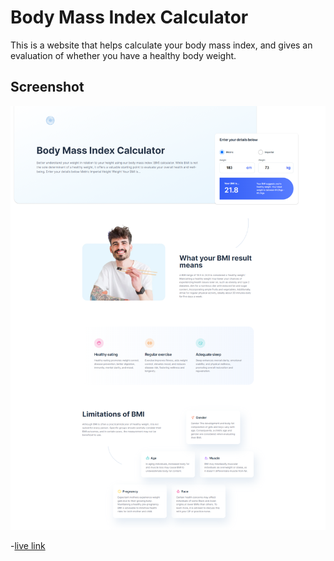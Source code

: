 # Body Mass Index Calculator

This is a website that helps calculate your body mass index, and gives an evaluation of whether you have a healthy body weight.

## Screenshot

![](./assets/screenshot.png)

-[live link](https://bmi-calculate-fordevs.netlify.app)
